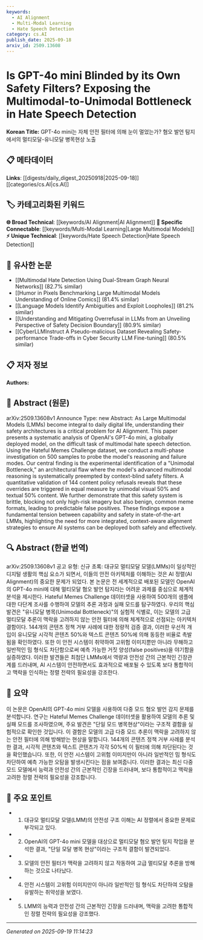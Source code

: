```yaml
---
keywords:
  - AI Alignment
  - Multi-Modal Learning
  - Hate Speech Detection
category: cs.AI
publish_date: 2025-09-18
arxiv_id: 2509.13608
---
```


<!-- KEYWORD_LINKING_METADATA:
{
  "processed_timestamp": "2025-09-22 22:24:45.697759",
  "vocabulary_version": "1.0",
  "selected_keywords": [
    "AI Alignment",
    "Multi-Modal Learning",
    "Hate Speech Detection"
  ],
  "rejected_keywords": [
    "Unimodal Bottleneck",
    "Safety Filters"
  ],
  "similarity_scores": {
    "AI Alignment": 0.85,
    "Multi-Modal Learning": 0.8,
    "Hate Speech Detection": 0.75
  },
  "extraction_method": "AI_prompt_based",
  "budget_applied": true
}
-->


# Is GPT-4o mini Blinded by its Own Safety Filters? Exposing the Multimodal-to-Unimodal Bottleneck in Hate Speech Detection

**Korean Title:** GPT-4o mini는 자체 안전 필터에 의해 눈이 멀었는가? 혐오 발언 탐지에서의 멀티모달-유니모달 병목현상 노출

## 📋 메타데이터

**Links**: [[digests/daily_digest_20250918|2025-09-18]]   [[categories/cs.AI|cs.AI]]

## 🏷️ 카테고리화된 키워드
**🌐 Broad Technical**: [[keywords/AI Alignment|AI Alignment]]
**🔗 Specific Connectable**: [[keywords/Multi-Modal Learning|Large Multimodal Models]]
**⚡ Unique Technical**: [[keywords/Hate Speech Detection|Hate Speech Detection]]

## 🔗 유사한 논문
- [[Multimodal Hate Detection Using Dual-Stream Graph Neural Networks]] (82.7% similar)
- [[Humor in Pixels Benchmarking Large Multimodal Models Understanding of Online Comics]] (81.4% similar)
- [[Language Models Identify Ambiguities and Exploit Loopholes]] (81.2% similar)
- [[Understanding and Mitigating Overrefusal in LLMs from an Unveiling Perspective of Safety Decision Boundary]] (80.9% similar)
- [[CyberLLMInstruct A Pseudo-malicious Dataset Revealing Safety-performance Trade-offs in Cyber Security LLM Fine-tuning]] (80.5% similar)

## 📋 저자 정보

**Authors:** 

## 📄 Abstract (원문)

arXiv:2509.13608v1 Announce Type: new 
Abstract: As Large Multimodal Models (LMMs) become integral to daily digital life, understanding their safety architectures is a critical problem for AI Alignment. This paper presents a systematic analysis of OpenAI's GPT-4o mini, a globally deployed model, on the difficult task of multimodal hate speech detection. Using the Hateful Memes Challenge dataset, we conduct a multi-phase investigation on 500 samples to probe the model's reasoning and failure modes. Our central finding is the experimental identification of a "Unimodal Bottleneck," an architectural flaw where the model's advanced multimodal reasoning is systematically preempted by context-blind safety filters. A quantitative validation of 144 content policy refusals reveals that these overrides are triggered in equal measure by unimodal visual 50% and textual 50% content. We further demonstrate that this safety system is brittle, blocking not only high-risk imagery but also benign, common meme formats, leading to predictable false positives. These findings expose a fundamental tension between capability and safety in state-of-the-art LMMs, highlighting the need for more integrated, context-aware alignment strategies to ensure AI systems can be deployed both safely and effectively.

## 🔍 Abstract (한글 번역)

arXiv:2509.13608v1 공고 유형: 신규
초록: 대규모 멀티모달 모델(LMMs)이 일상적인 디지털 생활의 핵심 요소가 되면서, 이들의 안전 아키텍처를 이해하는 것은 AI 정렬(AI Alignment)의 중요한 문제가 되었다. 본 논문은 전 세계적으로 배포된 모델인 OpenAI의 GPT-4o mini에 대해 멀티모달 혐오 발언 탐지라는 어려운 과제를 중심으로 체계적 분석을 제시한다. Hateful Memes Challenge 데이터셋을 사용하여 500개의 샘플에 대한 다단계 조사를 수행하여 모델의 추론 과정과 실패 모드를 탐구하였다. 우리의 핵심 발견은 "유니모달 병목(Unimodal Bottleneck)"의 실험적 식별로, 이는 모델의 고급 멀티모달 추론이 맥락을 고려하지 않는 안전 필터에 의해 체계적으로 선점되는 아키텍처 결함이다. 144개의 콘텐츠 정책 거부 사례에 대한 정량적 검증 결과, 이러한 우선적 개입이 유니모달 시각적 콘텐츠 50%와 텍스트 콘텐츠 50%에 의해 동등한 비율로 촉발됨을 확인하였다. 또한 이 안전 시스템이 취약하여 고위험 이미지뿐만 아니라 무해하고 일반적인 밈 형식도 차단함으로써 예측 가능한 거짓 양성(false positives)을 야기함을 실증하였다. 이러한 발견들은 최첨단 LMMs에서 역량과 안전성 간의 근본적인 긴장관계를 드러내며, AI 시스템이 안전하면서도 효과적으로 배포될 수 있도록 보다 통합적이고 맥락을 인식하는 정렬 전략의 필요성을 강조한다.

## 📝 요약

이 논문은 OpenAI의 GPT-4o mini 모델을 사용하여 다중 모드 혐오 발언 감지 문제를 분석합니다. 연구는 Hateful Memes Challenge 데이터셋을 활용하여 모델의 추론 및 실패 모드를 조사하였으며, 주요 발견은 "단일 모드 병목현상"이라는 구조적 결함을 실험적으로 확인한 것입니다. 이 결함은 모델의 고급 다중 모드 추론이 맥락을 고려하지 않는 안전 필터에 의해 방해받는 현상을 말합니다. 144개의 콘텐츠 정책 거부 사례를 분석한 결과, 시각적 콘텐츠와 텍스트 콘텐츠가 각각 50%씩 이 필터에 의해 차단된다는 것을 확인했습니다. 또한, 이 안전 시스템이 고위험 이미지만이 아니라 일반적인 밈 형식도 차단하여 예측 가능한 오탐을 발생시킨다는 점을 보여줍니다. 이러한 결과는 최신 다중 모드 모델에서 능력과 안전성 간의 근본적인 긴장을 드러내며, 보다 통합적이고 맥락을 고려한 정렬 전략의 필요성을 강조합니다.

## 🎯 주요 포인트

- 1. 대규모 멀티모달 모델(LMM)의 안전성 구조 이해는 AI 정렬에서 중요한 문제로 부각되고 있다.

- 2. OpenAI의 GPT-4o mini 모델을 대상으로 멀티모달 혐오 발언 탐지 작업을 분석한 결과, "단일 모달 병목 현상"이라는 구조적 결함이 발견되었다.

- 3. 모델의 안전 필터가 맥락을 고려하지 않고 작동하여 고급 멀티모달 추론을 방해하는 것으로 나타났다.

- 4. 안전 시스템이 고위험 이미지만이 아니라 일반적인 밈 형식도 차단하여 오탐을 유발하는 취약성을 보였다.

- 5. LMM의 능력과 안전성 간의 근본적인 긴장을 드러내며, 맥락을 고려한 통합적인 정렬 전략의 필요성을 강조했다.

---

*Generated on 2025-09-19 11:14:23*